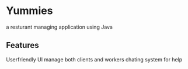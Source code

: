 # Yummies
a resturant managing application using Java 
## Features
Userfriendly UI
manage both clients and workers
chating system for help